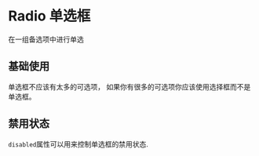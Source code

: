 # Radio 单选框

在一组备选项中进行单选

## 基础使用

单选框不应该有太多的可选项， 如果你有很多的可选项你应该使用选择框而不是单选框。

<demo vue="../../example/radio/base.vue"></demo>

## 禁用状态

<code>disabled</code>属性可以用来控制单选框的禁用状态.

<demo vue="../../example/radio/disabled.vue"></demo>
